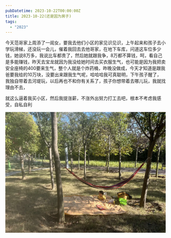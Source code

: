```yaml
---
pubDatetime: 2023-10-22T00:00:00Z
title: 2023-10-22(还是因为房子)
tags:
  - "2023"
---
```


今天范哥家上周添了一闺女，要我去他们小区的家见识见识，上午起来和孩子去小学玩滑梯，还没玩一会儿，催着我回去去他哥家，在地下车库，问道这车位多少钱，她说8万多，我说比车都贵了，然后她就跟我争，8万都不算钱，呵，看自己是多能赚钱，昨天去宝龙就因为我没给她时间去买衣服生气，也可能是因为我把卖安全座椅的400要来生气，整个人就是个炸药桶，昨晚没做成，今天才知道是跟我爸要我给的10万块，没要出来跟我生气呢，哈哈哈我可真聪明，下午孩子醒了，我独自带着去河堤玩，以后再也不和你有关系了，孩子你想带着去哪儿玩，我就找理由不去，

就这么逼着我买小区，然后我提涨薪，不涨外出努力打工去吧，根本不考虑我感受，自私自利

![](../../img/6904315-5882d9aec5f8dd47.jpg)
